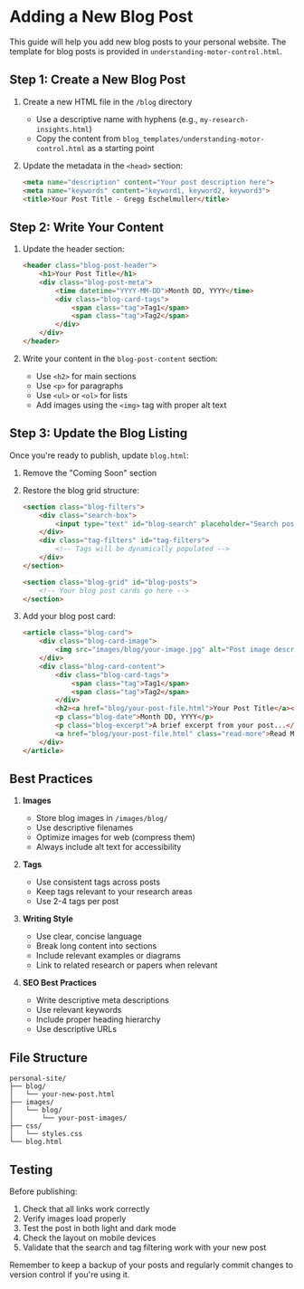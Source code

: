 # Adding a New Blog Post

This guide will help you add new blog posts to your personal website. The template for blog posts is provided in `understanding-motor-control.html`.

## Step 1: Create a New Blog Post

1. Create a new HTML file in the `/blog` directory
   - Use a descriptive name with hyphens (e.g., `my-research-insights.html`)
   - Copy the content from `blog_templates/understanding-motor-control.html` as a starting point

2. Update the metadata in the `<head>` section:
   ```html
   <meta name="description" content="Your post description here">
   <meta name="keywords" content="keyword1, keyword2, keyword3">
   <title>Your Post Title - Gregg Eschelmuller</title>
   ```

## Step 2: Write Your Content

1. Update the header section:
   ```html
   <header class="blog-post-header">
       <h1>Your Post Title</h1>
       <div class="blog-post-meta">
           <time datetime="YYYY-MM-DD">Month DD, YYYY</time>
           <div class="blog-card-tags">
               <span class="tag">Tag1</span>
               <span class="tag">Tag2</span>
           </div>
       </div>
   </header>
   ```

2. Write your content in the `blog-post-content` section:
   - Use `<h2>` for main sections
   - Use `<p>` for paragraphs
   - Use `<ul>` or `<ol>` for lists
   - Add images using the `<img>` tag with proper alt text

## Step 3: Update the Blog Listing

Once you're ready to publish, update `blog.html`:

1. Remove the "Coming Soon" section
2. Restore the blog grid structure:
   ```html
   <section class="blog-filters">
       <div class="search-box">
           <input type="text" id="blog-search" placeholder="Search posts...">
       </div>
       <div class="tag-filters" id="tag-filters">
           <!-- Tags will be dynamically populated -->
       </div>
   </section>

   <section class="blog-grid" id="blog-posts">
       <!-- Your blog post cards go here -->
   </section>
   ```

3. Add your blog post card:
   ```html
   <article class="blog-card">
       <div class="blog-card-image">
           <img src="images/blog/your-image.jpg" alt="Post image description" class="lazy-load">
       </div>
       <div class="blog-card-content">
           <div class="blog-card-tags">
               <span class="tag">Tag1</span>
               <span class="tag">Tag2</span>
           </div>
           <h2><a href="blog/your-post-file.html">Your Post Title</a></h2>
           <p class="blog-date">Month DD, YYYY</p>
           <p class="blog-excerpt">A brief excerpt from your post...</p>
           <a href="blog/your-post-file.html" class="read-more">Read More →</a>
       </div>
   </article>
   ```

## Best Practices

1. **Images**
   - Store blog images in `/images/blog/`
   - Use descriptive filenames
   - Optimize images for web (compress them)
   - Always include alt text for accessibility

2. **Tags**
   - Use consistent tags across posts
   - Keep tags relevant to your research areas
   - Use 2-4 tags per post

3. **Writing Style**
   - Use clear, concise language
   - Break long content into sections
   - Include relevant examples or diagrams
   - Link to related research or papers when relevant

4. **SEO Best Practices**
   - Write descriptive meta descriptions
   - Use relevant keywords
   - Include proper heading hierarchy
   - Use descriptive URLs

## File Structure
```
personal-site/
├── blog/
│   └── your-new-post.html
├── images/
│   └── blog/
│       └── your-post-images/
├── css/
│   └── styles.css
└── blog.html
```

## Testing

Before publishing:
1. Check that all links work correctly
2. Verify images load properly
3. Test the post in both light and dark mode
4. Check the layout on mobile devices
5. Validate that the search and tag filtering work with your new post

Remember to keep a backup of your posts and regularly commit changes to version control if you're using it.
